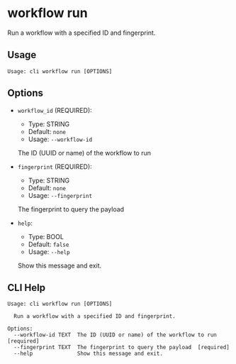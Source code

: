 
# workflow run

Run a workflow with a specified ID and fingerprint.

## Usage

```
Usage: cli workflow run [OPTIONS]
```

## Options
* `workflow_id` (REQUIRED):
  * Type: STRING
  * Default: `none`
  * Usage: `--workflow-id`

  The ID (UUID or name) of the workflow to run


* `fingerprint` (REQUIRED):
  * Type: STRING
  * Default: `none`
  * Usage: `--fingerprint`

  The fingerprint to query the payload


* `help`:
  * Type: BOOL
  * Default: `false`
  * Usage: `--help`

  Show this message and exit.



## CLI Help

```
Usage: cli workflow run [OPTIONS]

  Run a workflow with a specified ID and fingerprint.

Options:
  --workflow-id TEXT  The ID (UUID or name) of the workflow to run  [required]
  --fingerprint TEXT  The fingerprint to query the payload  [required]
  --help              Show this message and exit.
```
